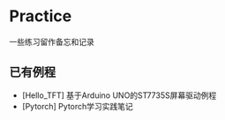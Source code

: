 # Practice
一些练习留作备忘和记录

## 已有例程
- [Hello_TFT] 基于Arduino UNO的ST7735S屏幕驱动例程
- [Pytorch] Pytorch学习实践笔记

